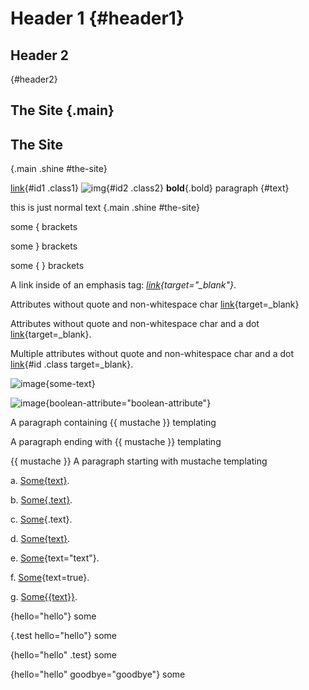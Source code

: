 Header 1            {#header1}
========

## Header 2 ##
{#header2}

## The Site    {.main}

## The Site ##
{.main .shine #the-site}

[link](url){#id1 .class1} ![img](url){#id2 .class2}
**bold**{.bold} paragraph
{#text}

this is just normal text {.main .shine #the-site}

some { brackets

some } brackets

some { } brackets

A link inside of an emphasis tag: *[link](http://url.com){target="_blank"}*.

Attributes without quote and non-whitespace char [link](http://url.com){target=_blank}

Attributes without quote and non-whitespace char and a dot [link](http://url.com){target=_blank}.

Multiple attributes without quote and non-whitespace char and a dot [link](http://url.com){#id .class target=_blank}.

![image](/assets/image.jpg){some-text}

![image](/assets/image.jpg){boolean-attribute="boolean-attribute"}

A paragraph containing {{ mustache }} templating

A paragraph ending with {{ mustache }} templating

{{ mustache }} A paragraph starting with mustache templating

a. [Some{text}](https://example.com).

b. [Some{.text}](https://example.com).

c. [Some](https://example.com){.text}.

d. [Some{text}](https://example.com).

e. [Some](https://example.com){text="text"}.

f. [Some](https://example.com){text=true}.

g. [Some{{text}}](https://example.com).

{hello="hello"}
some

{.test hello="hello"}
some

{hello="hello" .test}
some

{hello="hello" goodbye="goodbye"}
some
